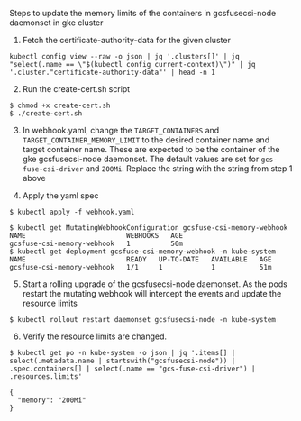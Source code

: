 <!--
Copyright 2018 The Kubernetes Authors.
Copyright 2022 Google LLC

Licensed under the Apache License, Version 2.0 (the "License");
you may not use this file except in compliance with the License.
You may obtain a copy of the License at

    https://www.apache.org/licenses/LICENSE-2.0

Unless required by applicable law or agreed to in writing, software
distributed under the License is distributed on an "AS IS" BASIS,
WITHOUT WARRANTIES OR CONDITIONS OF ANY KIND, either express or implied.
See the License for the specific language governing permissions and
limitations under the License.
-->
Steps to update the memory limits of the containers in gcsfusecsi-node daemonset in gke cluster

1. Fetch the certificate-authority-data for the given cluster
```
kubectl config view --raw -o json | jq '.clusters[]' | jq "select(.name == \"$(kubectl config current-context)\")" | jq '.cluster."certificate-authority-data"' | head -n 1
```

2. Run the create-cert.sh script
```
$ chmod +x create-cert.sh
$ ./create-cert.sh
```

3. In webhook.yaml, change the `TARGET_CONTAINERS` and `TARGET_CONTAINER_MEMORY_LIMIT` to the desired container name and target container name. These are expected to be the container of the gke gcsfusecsi-node daemonset. The default values are set for `gcs-fuse-csi-driver` and `200Mi`. Replace the <cabunle> string with the string from step 1 above

4. Apply the yaml spec
```
$ kubectl apply -f webhook.yaml

$ kubectl get MutatingWebhookConfiguration gcsfuse-csi-memory-webhook
NAME                         WEBHOOKS   AGE
gcsfuse-csi-memory-webhook   1          50m
$ kubectl get deployment gcsfuse-csi-memory-webhook -n kube-system
NAME                         READY   UP-TO-DATE   AVAILABLE   AGE
gcsfuse-csi-memory-webhook   1/1     1            1           51m

```

5. Start a rolling upgrade of the gcsfusecsi-node daemonset. As the pods restart the mutating webhook will intercept the events and update the resource limits
```
$ kubectl rollout restart daemonset gcsfusecsi-node -n kube-system
```
 
6.  Verify the resource limits are changed.

```
$ kubectl get po -n kube-system -o json | jq '.items[] | select(.metadata.name | startswith("gcsfusecsi-node")) | .spec.containers[] | select(.name == "gcs-fuse-csi-driver") | .resources.limits'

{
  "memory": "200Mi"
}
```